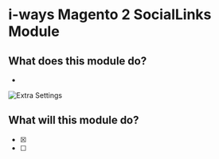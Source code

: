 # i-ways Magento 2 SocialLinks Module

## What does this module do?

- 

![Extra Settings](/view/adminhtml/web/images/doc/extra_settings.jpg)

## What will this module do?

- [X] 
- [ ] 
